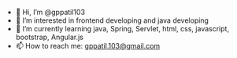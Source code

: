 - 👋 Hi, I’m @gppatil103
- 👀 I’m interested in frontend developing and java developing
- 🌱 I’m currently learning java, Spring, Servlet, html, css, javascript, bootstrap, Angular.js 
- 📫 How to reach me:  gppatil.103@gmail.com

<!---
gppatil103/gppatil103 is a ✨ special ✨ repository because its `README.md` (this file) appears on your GitHub profile.
You can click the Preview link to take a look at your changes.
--->
